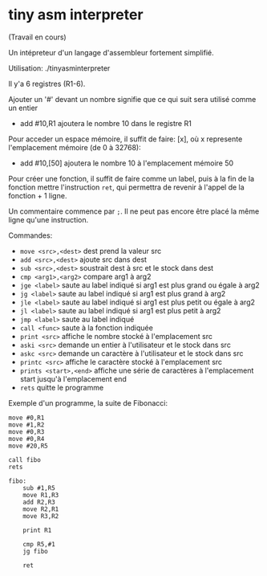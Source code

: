 # tiny asm interpreter
(Travail en cours)

Un intépreteur d'un langage d'assembleur fortement simplifié.

Utilisation: ./tinyasminterpreter <nom du fichier>

Il y'a 6 registres (R1-6).

Ajouter un '#' devant un nombre signifie que ce qui suit sera utilisé comme un entier
  - add #10,R1 ajoutera le nombre 10 dans le registre R1

Pour acceder un espace mémoire, il suffit de faire: [x], où x represente l'emplacement mémoire (de 0 à 32768):
  - add #10,[50] ajoutera le nombre 10 à l'emplacement mémoire 50

Pour créer une fonction, il suffit de faire comme un label, puis à la fin de la fonction mettre l'instruction `ret`, qui permettra de revenir à l'appel de la fonction + 1 ligne.

Un commentaire commence par `;`. Il ne peut pas encore être placé la même ligne qu'une instruction.

Commandes:
  - `move <src>,<dest>` dest prend la valeur src
  - `add <src>,<dest>` ajoute src dans dest 
  - `sub <src>,<dest>` soustrait dest à src et le stock dans dest
  - `cmp <arg1>,<arg2>` compare arg1 à arg2
  - `jge <label>` saute au label indiqué si arg1 est plus grand ou égale à arg2
  - `jg <label>` saute au label indiqué si arg1 est plus grand à arg2
  - `jle <label>` saute au label indiqué si arg1 est plus petit ou égale à arg2
  - `jl <label>` saute au label indiqué si arg1 est plus petit à arg2
  - `jmp <label>` saute au label indiqué
  - `call <func>` saute à la fonction indiquée
  - `print <src>` affiche le nombre stocké à l'emplacement src
  - `aski <src>` demande un entier à l'utilisateur et le stock dans src
  - `askc <src>` demande un caractère à l'utilisateur et le stock dans src
  - `printc <src>` affiche le caractère stocké à l'emplacement src
  - `prints <start>,<end>` affiche une série de caractères à l'emplacement start jusqu'à l'emplacement end
  - `rets` quitte le programme
  
Exemple d'un programme, la suite de Fibonacci:
``` 
move #0,R1
move #1,R2
move #0,R3
move #0,R4
move #20,R5

call fibo
rets

fibo:
    sub #1,R5
    move R1,R3
    add R2,R3
    move R2,R1
    move R3,R2

    print R1

    cmp R5,#1
    jg fibo
    
    ret

``` 
